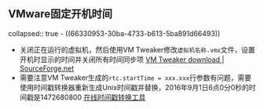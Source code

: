 ## VMware固定开机时间
collapsed:: true
	- ((66330953-30ba-4733-b613-5ba891d66493))
- 关闭正在运行的虚拟机，然后使用VM Tweaker修改`虚拟机名称.vmx`文件，设置开机时显示的时间并关闭所有时间同步项 [VM Tweaker download | SourceForge.net](https://sourceforge.net/projects/vmtweaker/)
- 需要注意VM Tweaker生成的`rtc.startTime = xxx.xxx`行参数有问题，需要使用时间戳转换器重新生成Unix时间戳并替换，2016年9月1日6点0分0秒的时间戳是1472680800 [在线时间戳转换工具](http://www.beijing-time.org/shijianchuo/)